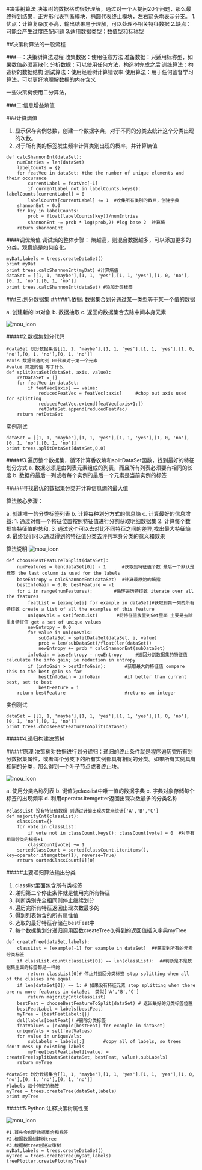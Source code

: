 #决策树算法
决策树的数据格式很好理解，通过对一个人提问20个问题，那么最终得到结果，正方形代表判断模块，椭圆代表终止模块，左右箭头均表示分支。
1.优点：计算复杂度不高，输出结果易于理解，可以处理不相关特征数据
2.缺点：可能会产生过度匹配问题
3.适用数据类型：数值型和标称型

##决策树算法的一般流程

###一：决策树算法过程
收集数据：使用任意方法
准备数据：只适用标称型，如果数值必须离散化
分析数据：可以使用任何方法，构造树完成之后
训练算法：构造树的数据结构
测试算法：使用经验树计算错误率
使用算法：用于任何监督学习算法，可以更好地理解数据的内在含义

一些决策树使用二分算法，

###二:信息增益熵值

###计算熵值
1. 显示保存实例总数，创建一个数据字典，对于不同的分类去统计这个分类出现的次数。
2. 对于所有类的标签发生频率计算类别出现的概率，并计算熵值

```
def calcShannonEnt(dataSet):  
    numEntries = len(dataSet)  
    labelCounts = {}  
    for featVec in dataSet: #the the number of unique elements and their occurance  
        currentLabel = featVec[-1]  
        if currentLabel not in labelCounts.keys(): labelCounts[currentLabel] = 0  
        labelCounts[currentLabel] += 1  #收集所有类别的数目，创建字典  
    shannonEnt = 0.0  
    for key in labelCounts:  
        prob = float(labelCounts[key])/numEntries  
        shannonEnt -= prob * log(prob,2) #log base 2  计算熵  
    return shannonEnt  
```

####调优熵值
调试熵的整体步骤：
熵越高，则混合数据越多，可以添加更多的分类，观察熵是如何变化。

```
myDat,labels = trees.createDataSet()
print myDat
print trees.calcShannonEnt(myDat) #计算熵值
dataSet = [[1, 1, 'maybe'],[1, 1, 'yes'],[1, 1, 'yes'],[1, 0, 'no'],[0, 1, 'no'],[0, 1, 'no']]
print trees.calcShannonEnt(dataSet) #添加分类标签
```

###三:划分数据集
#####1.依据:
数据集合划分通过某一类型等于某一个值的数据

a. 创建新的list对象 
b. 数据抽取
c. 返回的数据集合去除中间本身元素

![mou_icon](./img/splitDataSet.jpg)

#####2.数据集划分代码

```
#dataSet 划分数据集合[[1, 1, 'maybe'],[1, 1, 'yes'],[1, 1, 'yes'],[1, 0, 'no'],[0, 1, 'no'],[0, 1, 'no']]
#axis 数据筛选的列 0:代表对于第一个元素
#value 筛选的值 等于什么
def splitDataSet(dataSet, axis, value):
    retDataSet = []
    for featVec in dataSet:
        if featVec[axis] == value:
            reducedFeatVec = featVec[:axis]     #chop out axis used for splitting
            reducedFeatVec.extend(featVec[axis+1:])
            retDataSet.append(reducedFeatVec)
    return retDataSet
```

实例测试

```
dataSet = [[1, 1, 'maybe'],[1, 1, 'yes'],[1, 1, 'yes'],[1, 0, 'no'],[0, 1, 'no'],[0, 1, 'no']]
print trees.splitDataSet(dataSet,0,0)
```

#####3.遍历整个数据集，循环计算香农熵和splitDataSet函数，找到最好的特征划分方式
a. 数据必须是由列表元素组成的列表，而且所有列表必须要有相同的长度
b. 数据的最后一列或者每个实例的最后一个元素是当前实例的标签

#####寻找最优的数据集分类并计算信息熵的最大值

算法核心步骤：

a. 创建唯一的分类标签列表
b. 计算每种划分方式的信息熵
c. 计算最好的信息增益:
    1. 通过对每一个特征位置按照特征值进行分割获取明细数据集
    2. 计算每个数据集特征值的总和,
    3. 通过这个可以去对比不同特征之间的差异,找出最大特征熵
d. 最终我们可以通过得到的特征值分类去评判本身分类的意义和效果

算法说明
![mou_icon](./img/chooseBestFeatureToSplit.jpg)

```
def chooseBestFeatureToSplit(dataSet):
    numFeatures = len(dataSet[0]) - 1      #获取到特征值个数 最后一个默认是标签 the last column is used for the labels
    baseEntropy = calcShannonEnt(dataSet)  #计算最原始的熵指
    bestInfoGain = 0.0; bestFeature = -1
    for i in range(numFeatures):        #循环遍历特征数 iterate over all the features
        featList = [example[i] for example in dataSet]#获取到第一列的所有特征数 create a list of all the examples of this feature
        uniqueVals = set(featList)       #将特征值放置到Set里面 主要是去除重复特征值 get a set of unique values
        newEntropy = 0.0
        for value in uniqueVals:
            subDataSet = splitDataSet(dataSet, i, value)
            prob = len(subDataSet)/float(len(dataSet))
            newEntropy += prob * calcShannonEnt(subDataSet)     
        infoGain = baseEntropy - newEntropy     #返回分割数据集的特征值 calculate the info gain; ie reduction in entropy
        if (infoGain > bestInfoGain):       #获取最大的特征值 compare this to the best gain so far
            bestInfoGain = infoGain         #if better than current best, set to best
            bestFeature = i
    return bestFeature                      #returns an integer
```

实例测试

```
dataSet = [[1, 1, 'maybe'],[1, 1, 'yes'],[1, 1, 'yes'],[1, 0, 'no'],[0, 1, 'no'],[0, 1, 'no']]
print trees.chooseBestFeatureToSplit(dataSet)
```

#####4.递归构建决策树

#####原理
决策树对数据进行划分递归：递归的终止条件就是程序遍历完所有划分数据集属性，或者每个分支下的所有实例都具有相同的分类。如果所有实例具有相同的分类，那么得到一个叶子节点或者终止块。

![mou_icon](./img/decisionTreeHandle.jpg)

a. 使用分类名称列表
b. 键值为classlist中唯一值的数据字典
c. 字典对象存储每个标签的出现频率
d. 利用operator.itemgetter返回出现次数最多的分类名称

```
#classList 没有特征值数组 则通过计算出现次数来统计['A','B','C']
def majorityCnt(classList):
    classCount={}
    for vote in classList:
        if vote not in classCount.keys(): classCount[vote] = 0  #对于有相同分类的标签+1
        classCount[vote] += 1
    sortedClassCount = sorted(classCount.iteritems(), key=operator.itemgetter(1), reverse=True)
    return sortedClassCount[0][0]
```

#####主要递归算法输出分类

1. classlist里面包含所有类标签
2. 递归第二个停止条件就是使用完所有特征
3. 判断类别完全相同则停止继续划分
4. 遍历完所有特征返回出现次数最多的
5. 得到列表包含的所有属性值
6. 选取的最好特征存储在bestFeat中
7. 每个数据集划分递归调用函数createTree(),得到的返回值插入字典myTree

```
def createTree(dataSet,labels):
    classList = [example[-1] for example in dataSet]  ##获取到所有的元素分类标签
    if classList.count(classList[0]) == len(classList):  ##判断是不是数据集里面的标签都是一样的
        return classList[0]# 停止并返回分类标签 stop splitting when all of the classes are equal
    if len(dataSet[0]) == 1: # 如果没有特征元素 stop splitting when there are no more features in dataSet  类似['A','B','C']
        return majorityCnt(classList)
    bestFeat = chooseBestFeatureToSplit(dataSet) # 返回最好的分类标签位置
    bestFeatLabel = labels[bestFeat]
    myTree = {bestFeatLabel:{}}
    del(labels[bestFeat]) #删除分类标签
    featValues = [example[bestFeat] for example in dataSet]
    uniqueVals = set(featValues)
    for value in uniqueVals:
        subLabels = labels[:]       #copy all of labels, so trees don't mess up existing labels
        myTree[bestFeatLabel][value] = createTree(splitDataSet(dataSet, bestFeat, value),subLabels)
    return myTree 
```

```
#dataSet 划分数据集合[[1, 1, 'maybe'],[1, 1, 'yes'],[1, 1, 'yes'],[1, 0, 'no'],[0, 1, 'no'],[0, 1, 'no']]
#labels 每个特征的标签
myTree = trees.createTree(dataSet,labels)
print myTree
```

#####5.Python 注释决策树属性图

![mou_icon](./img/plottree.jpg)


```
#1.首先会创建数据集合和标签
#2.根据数据创建树tree
#3.根据树tree创建决策树
myDat,labels = trees.createDataSet()
myTree = trees.createTree(myDat,labels)
treePlotter.createPlot(myTree)
```






